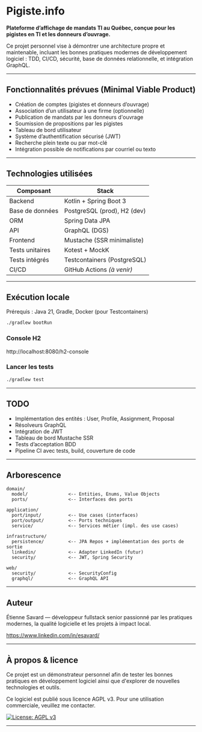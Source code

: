 # Pigiste.info

**Plateforme d’affichage de mandats TI au Québec, conçue pour les pigistes en TI et les donneurs d’ouvrage.**

Ce projet personnel vise à démontrer une architecture propre et maintenable, incluant les bonnes pratiques modernes de
développement logiciel : TDD, CI/CD, sécurité, base de données relationnelle, et intégration GraphQL.

---

## Fonctionnalités prévues (Minimal Viable Product)

- Création de comptes (pigistes et donneurs d’ouvrage)
- Association d’un utilisateur à une firme (optionnelle)
- Publication de mandats par les donneurs d'ouvrage
- Soumission de propositions par les pigistes
- Tableau de bord utilisateur
- Système d’authentification sécurisé (JWT)
- Recherche plein texte ou par mot-clé
- Intégration possible de notifications par courriel ou texto

---

## Technologies utilisées

| Composant       | Stack                        |
|-----------------|------------------------------|
| Backend         | Kotlin + Spring Boot 3       |
| Base de données | PostgreSQL (prod), H2 (dev)  |
| ORM             | Spring Data JPA              |
| API             | GraphQL (DGS)                |
| Frontend        | Mustache (SSR minimaliste)   |
| Tests unitaires | Kotest + MockK               |
| Tests intégrés  | Testcontainers (PostgreSQL)  |
| CI/CD           | GitHub Actions *(à venir)*   |

---

## Exécution locale

Prérequis : Java 21, Gradle, Docker (pour Testcontainers)

```bash
./gradlew bootRun
```

### Console H2

http://localhost:8080/h2-console

### Lancer les tests

```bash
./gradlew test
```

---

## TODO
* Implémentation des entités : User, Profile, Assignment, Proposal
* Résolveurs GraphQL
* Intégration de JWT
* Tableau de bord Mustache SSR
* Tests d’acceptation BDD
* Pipeline CI avec tests, build, couverture de code

---

## Arborescence

```
domain/
  model/               <-- Entities, Enums, Value Objects
  ports/               <-- Interfaces des ports

application/
  port/input/          <-- Use cases (interfaces)
  port/output/         <-- Ports techniques
  service/             <-- Services métier (impl. des use cases)

infrastructure/
  persistence/         <-- JPA Repos + implémentation des ports de sortie
  linkedin/            <-- Adapter LinkedIn (futur)
  security/            <-- JWT, Spring Security

web/
  security/            <-- SecurityConfig
  graphql/             <-- GraphQL API
```

---

## Auteur
Étienne Savard — développeur fullstack senior passionné par les pratiques modernes, la qualité logicielle et les
projets à impact local.

https://www.linkedin.com/in/esavard/

---

## À propos & licence
Ce projet est un démonstrateur personnel afin de tester les bonnes pratiques en développement logiciel ainsi que
d'explorer de nouvelles technologies et outils.

Ce logiciel est publié sous licence AGPL v3. Pour une utilisation commerciale, veuillez me contacter.

[![License: AGPL v3](https://img.shields.io/badge/License-AGPL_v3-blue.svg)](https://www.gnu.org/licenses/agpl-3.0)

---